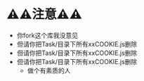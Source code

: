 # ⚠️⚠️注意⚠️⚠️
* 你fork这个库我没意见
* 但请你把Task/目录下所有xxCOOKIE.js删除
* 但请你把Task/目录下所有xxCOOKIE.js删除
* 但请你把Task/目录下所有xxCOOKIE.js删除
    * 做个有素质的人
